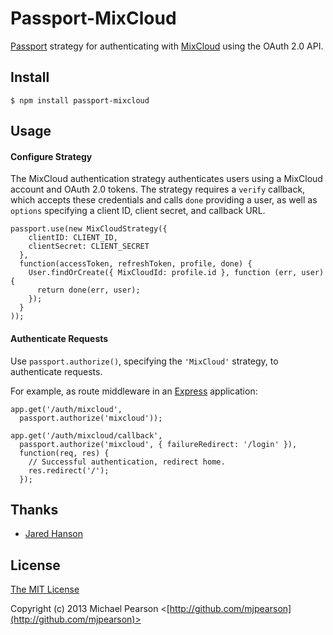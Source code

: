 # Passport-MixCloud

[Passport](https://github.com/jaredhanson/passport) strategy for authenticating
with [MixCloud](http://mixcloud.com) using the OAuth 2.0 API.

## Install

    $ npm install passport-mixcloud

## Usage

#### Configure Strategy

The MixCloud authentication strategy authenticates users using a MixCloud
account and OAuth 2.0 tokens.  The strategy requires a `verify` callback, which
accepts these credentials and calls `done` providing a user, as well as
`options` specifying a client ID, client secret, and callback URL.

    passport.use(new MixCloudStrategy({
        clientID: CLIENT_ID,
        clientSecret: CLIENT_SECRET
      },
      function(accessToken, refreshToken, profile, done) {
        User.findOrCreate({ MixCloudId: profile.id }, function (err, user) {
          return done(err, user);
        });
      }
    ));

#### Authenticate Requests

Use `passport.authorize()`, specifying the `'MixCloud'` strategy, to
authenticate requests.

For example, as route middleware in an [Express](http://expressjs.com/)
application:

    app.get('/auth/mixcloud',
      passport.authorize('mixcloud'));

    app.get('/auth/mixcloud/callback', 
      passport.authorize('mixcloud', { failureRedirect: '/login' }),
      function(req, res) {
        // Successful authentication, redirect home.
        res.redirect('/');
      });

## Thanks

  - [Jared Hanson](http://github.com/jaredhanson)

## License

[The MIT License](http://opensource.org/licenses/MIT)

Copyright (c) 2013 Michael Pearson <[http://github.com/mjpearson](http://github.com/mjpearson)>